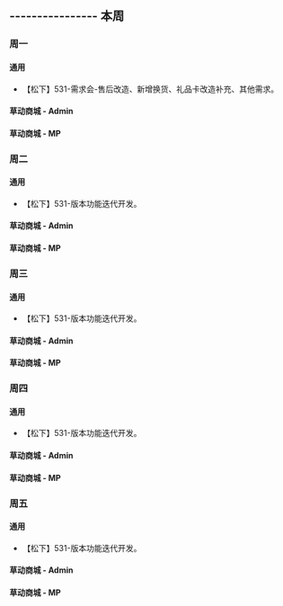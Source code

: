 ## ---------------- 本周

### 周一
#### 通用
* 【松下】531-需求会-售后改造、新增换货、礼品卡改造补充、其他需求。
#### 草动商城 - Admin
#### 草动商城 - MP

### 周二
#### 通用
* 【松下】531-版本功能迭代开发。
#### 草动商城 - Admin
#### 草动商城 - MP

### 周三
#### 通用
* 【松下】531-版本功能迭代开发。
#### 草动商城 - Admin
#### 草动商城 - MP

### 周四
#### 通用
* 【松下】531-版本功能迭代开发。
#### 草动商城 - Admin
#### 草动商城 - MP

### 周五
#### 通用
* 【松下】531-版本功能迭代开发。
#### 草动商城 - Admin
#### 草动商城 - MP
